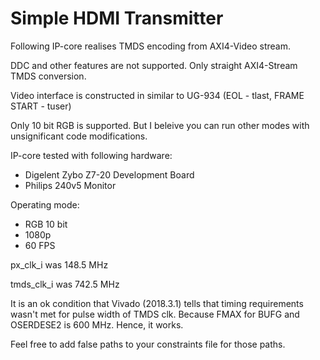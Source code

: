 Simple HDMI Transmitter
=======================

Following IP-core realises TMDS encoding from AXI4-Video stream.

DDC and other features are not supported. Only straight AXI4-Stream TMDS conversion.

Video interface is constructed in similar to UG-934 (EOL - tlast, FRAME START - tuser)

Only 10 bit RGB is supported. But I beleive you can run other modes with unsignificant code
modifications.

IP-core tested with following hardware:

  * Digelent Zybo Z7-20 Development Board
  * Philips 240v5 Monitor

Operating mode:

  * RGB 10 bit
  * 1080p
  * 60 FPS

px_clk_i was 148.5 MHz

tmds_clk_i was 742.5 MHz

It is an ok condition that Vivado (2018.3.1) tells that timing requirements wasn't met
for pulse width of TMDS clk. Because FMAX for BUFG and OSERDESE2 is 600 MHz. Hence, it works. 

Feel free to add false paths to your constraints file for those paths.
